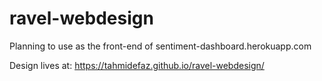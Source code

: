# ravel-webdesign
Planning to use as the front-end of sentiment-dashboard.herokuapp.com

Design lives at: https://tahmidefaz.github.io/ravel-webdesign/
